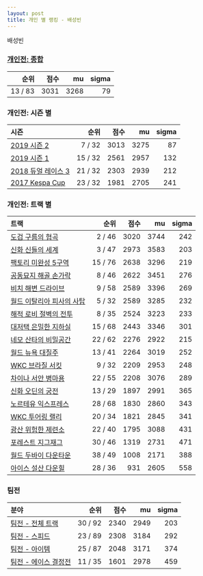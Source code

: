 ```yaml
---
layout: post
title: 개인 별 랭킹 - 배성빈
---
```


배성빈

### [개인전: 종합](../singles-full)

| 순위 | 점수 | mu | sigma |
|---:|---:|---:|---:|
| 13 / 83 | 3031 | 3268 | 79 |

### 개인전: 시즌 별

| 시즌 | 순위 | 점수 | mu | sigma |
|:---|---:|---:|---:|---:|
| [2019 시즌 2](../singles-s2019_2) | 7 / 32 | 3013 | 3275 | 87 |
| [2019 시즌 1](../singles-s2019_1) | 15 / 32 | 2561 | 2957 | 132 |
| [2018 듀얼 레이스 3](../singles-s2018_1) | 21 / 32 | 2303 | 2939 | 212 |
| [2017 Kespa Cup](../singles-s2017_2) | 23 / 32 | 1981 | 2705 | 241 |

### 개인전: 트랙 별

| 트랙 | 순위 | 점수 | mu | sigma |
|:---|---:|---:|---:|---:|
| [도검 구름의 협곡](../hyupgog) | 2 / 46 | 3020 | 3744 | 242 |
| [신화 신들의 세계](../shinsegye) | 3 / 47 | 2973 | 3583 | 203 |
| [팩토리 미완성 5구역](../district5) | 15 / 76 | 2638 | 3296 | 219 |
| [공동묘지 해골 손가락](../haeson) | 8 / 46 | 2622 | 3451 | 276 |
| [비치 해변 드라이브](../haebyun) | 9 / 58 | 2589 | 3396 | 269 |
| [월드 이탈리아 피사의 사탑](../pizza) | 5 / 32 | 2589 | 3285 | 232 |
| [해적 로비 절벽의 전투](../lobby) | 8 / 35 | 2524 | 3223 | 233 |
| [대저택 은밀한 지하실](../jeotaek) | 15 / 68 | 2443 | 3346 | 301 |
| [네모 산타의 비밀공간](../santa) | 22 / 62 | 2276 | 2922 | 215 |
| [월드 뉴욕 대질주](../newyork) | 13 / 41 | 2264 | 3019 | 252 |
| [WKC 브라질 서킷](../brazil) | 9 / 32 | 2209 | 2953 | 248 |
| [차이나 서안 병마용](../byeongma) | 22 / 55 | 2208 | 3076 | 289 |
| [신화 오딘의 궁전](../odin) | 13 / 29 | 1897 | 2991 | 365 |
| [노르테유 익스프레스](../noex) | 28 / 68 | 1830 | 2860 | 343 |
| [WKC 투어링 랠리](../rally) | 20 / 34 | 1821 | 2845 | 341 |
| [광산 위험한 제련소](../jeryeonso) | 22 / 40 | 1795 | 3088 | 431 |
| [포레스트 지그재그](../zigzag) | 30 / 46 | 1319 | 2731 | 471 |
| [월드 두바이 다운타운](../dubai) | 38 / 49 | 1008 | 2171 | 388 |
| [아이스 설산 다운힐](../seolsan) | 28 / 36 | 931 | 2605 | 558 |

### 팀전

| 분야 | 순위 | 점수 | mu | sigma |
|:---|---:|---:|---:|---:|
| [팀전 - 전체 트랙](../team-full) | 30 / 92 | 2340 | 2949 | 203 |
| [팀전 - 스피드](../team-speed) | 23 / 89 | 2308 | 3184 | 292 |
| [팀전 - 아이템](../team-item) | 25 / 87 | 2048 | 3171 | 374 |
| [팀전 - 에이스 결정전](../team-ace) | 11 / 35 | 1601 | 2978 | 459 |
